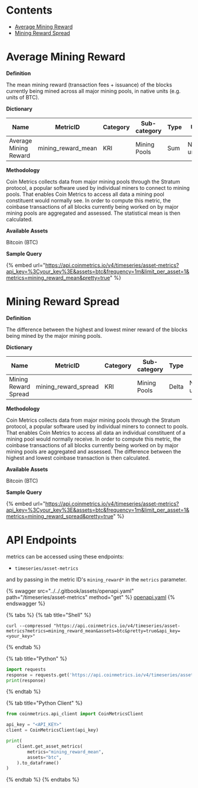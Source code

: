 # Contents

* [Average Mining Reward](rewards.md#mining_reward_mean)
* [Mining Reward Spread](rewards.md#mining_reward_spread)

# Average Mining Reward<a href="#mining_reward_mean" id="mining_reward_mean"></a>

**Definition**

The mean mining reward (transaction fees + issuance) of the blocks currently being mined across all major mining pools, in native units (e.g. units of BTC).

**Dictionary**

| Name                  | MetricID             | Category | Sub-category | Type | Unit         | Interval |
| --------------------- | -------------------- | -------- | ------------ | ---- | ------------ | -------- |
| Average Mining Reward | mining\_reward\_mean | KRI      | Mining Pools | Sum  | Native units | 1m       |

**Methodology**

Coin Metrics collects data from major mining pools through the Stratum protocol, a popular software used by individual miners to connect to mining pools. That enables Coin Metrics to access all data a mining pool constituent would normally see. In order to compute this metric, the coinbase transactions of all blocks currently being worked on by major mining pools are aggregated and assessed. The statistical mean is then calculated.

**Available Assets**&#x20;

Bitcoin (BTC)

**Sample Query**

{% embed url="https://api.coinmetrics.io/v4/timeseries/asset-metrics?api_key=%3Cyour_key%3E&assets=btc&frequency=1m&limit_per_asset=1&metrics=mining_reward_mean&pretty=true" %}

# Mining Reward Spread<a href="#mining_reward_spread" id="mining_reward_spread"></a>

**Definition**

The difference between the highest and lowest miner reward of the blocks being mined by the major mining pools.

**Dictionary**

| Name                 | MetricID               | Category | Sub-category | Type  | Unit         | Interval |
| -------------------- | ---------------------- | -------- | ------------ | ----- | ------------ | -------- |
| Mining Reward Spread | mining\_reward\_spread | KRI      | Mining Pools | Delta | Native units | 1m       |

**Methodology**

Coin Metrics collects data from major mining pools through the Stratum protocol, a popular software used by individual miners to connect to pools. That enables Coin Metrics to access all data an individual constituent of a mining pool would normally receive. In order to compute this metric, the coinbase transactions of all blocks currently being worked on by major mining pools are aggregated and assessed. The difference between the highest and lowest coinbase transaction is then calculated.

**Available Assets**&#x20;

Bitcoin (BTC)

**Sample Query**

{% embed url="https://api.coinmetrics.io/v4/timeseries/asset-metrics?api_key=%3Cyour_key%3E&assets=btc&frequency=1m&limit_per_asset=1&metrics=mining_reward_spread&pretty=true" %}


# API Endpoints

<Subcategory> metrics can be accessed using these endpoints:

* `timeseries/asset-metrics`

and by passing in the metric ID's `mining_reward*` in the `metrics` parameter.

{% swagger src="../../.gitbook/assets/openapi.yaml" path="/timeseries/asset-metrics" method="get" %}
[openapi.yaml](../../.gitbook/assets/openapi.yaml)
{% endswagger %}

{% tabs %}
{% tab title="Shell" %}
```shell
curl --compressed "https://api.coinmetrics.io/v4/timeseries/asset-metrics?metrics=mining_reward_mean&assets=btc&pretty=true&api_key=<your_key>"
```
{% endtab %}

{% tab title="Python" %}
```python
import requests
response = requests.get('https://api.coinmetrics.io/v4/timeseries/asset-metrics?metrics=mining_reward_mean&assets=btc&pretty=true&api_key=<your_key>').json()
print(response)
```
{% endtab %}

{% tab title="Python Client" %}
```python
from coinmetrics.api_client import CoinMetricsClient

api_key = "<API_KEY>"
client = CoinMetricsClient(api_key)

print(
    client.get_asset_metrics(
        metrics="mining_reward_mean", 
        assets="btc",
    ).to_dataframe()
)
```
{% endtab %}
{% endtabs %}
